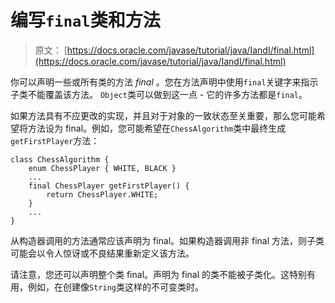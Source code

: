 # 编写`final`类和方法

> 原文： [https://docs.oracle.com/javase/tutorial/java/IandI/final.html](https://docs.oracle.com/javase/tutorial/java/IandI/final.html)

你可以声明一些或所有类的方法 _final_ 。您在方法声明中使用`final`关键字来指示子类不能覆盖该方法。 `Object`类可以做到这一点 - 它的许多方法都是`final`。

如果方法具有不应更改的实现，并且对于对象的一致状态至关重要，那么您可能希望将方法设为 final。例如，您可能希望在`ChessAlgorithm`类中最终生成`getFirstPlayer`方法：

```
class ChessAlgorithm {
    enum ChessPlayer { WHITE, BLACK }
    ...
    final ChessPlayer getFirstPlayer() {
        return ChessPlayer.WHITE;
    }
    ...
}

```

从构造器调用的方法通常应该声明为 final。如果构造器调用非 final 方法，则子类可能会以令人惊讶或不良结果重新定义该方法。

请注意，您还可以声明整个类 final。声明为 final 的类不能被子类化。这特别有用，例如，在创建像`String`类这样的不可变类时。